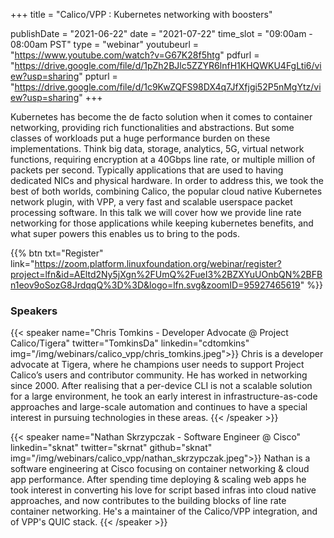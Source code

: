 +++
title = "Calico/VPP : Kubernetes networking with boosters"

publishDate = "2021-06-22"
date = "2021-07-22"
time_slot = "09:00am - 08:00am PST"
type = "webinar"
youtubeurl = "https://www.youtube.com/watch?v=G67K28f5htg"
pdfurl =  "https://drive.google.com/file/d/1pZh2BJlc5ZZYR6lnfH1KHQWKU4FgLti6/view?usp=sharing"
ppturl = "https://drive.google.com/file/d/1c9KwZQFS98DX4q7JfXfjgi52P5nMgYtz/view?usp=sharing"
+++

Kubernetes has become the de facto solution when it comes to container networking, providing rich functionalities and abstractions. 
But some classes of workloads put a huge performance burden on these implementations. Think big data, storage, analytics,
5G, virtual network functions, requiring encryption at a 40Gbps line rate, or multiple million of packets per second. 
Typically applications that are used to having dedicated NICs and physical hardware. In order to address this, we took 
the best of both worlds, combining Calico, the popular cloud native Kubernetes network plugin, with VPP, a very fast
and scalable userspace packet processing software. In this talk we will cover how we provide line rate networking
for those applications while keeping kubernetes benefits, and what super powers this enables us to bring to the pods.

{{% btn txt="Register" link="https://zoom.platform.linuxfoundation.org/webinar/register?project=lfn&id=AEltd2Ny5jXgn%2FUmQ%2FueI3%2BZXYuUOnbQN%2BFBn1eov9oSozG8JrdqqQ%3D%3D&logo=lfn.svg&zoomID=95927465619" %}}

### Speakers

{{< speaker name="Chris Tomkins - Developer Advocate @ Project Calico/Tigera" twitter="TomkinsDa" linkedin="cdtomkins" img="/img/webinars/calico_vpp/chris_tomkins.jpeg">}}
Chris is a developer advocate at Tigera, where he champions user needs to support Project Calico’s users and 
contributor community. He has worked in networking since 2000. After realising that a per-device CLI is not a 
scalable solution for a large environment, he took an early interest in infrastructure-as-code approaches and 
large-scale automation and continues to have a special interest in pursuing technologies in these areas.
{{< /speaker >}}

{{< speaker name="Nathan Skrzypczak - Software Engineer @ Cisco" linkedin="sknat" twitter="skrnat" github="sknat" img="/img/webinars/calico_vpp/nathan_skrzypczak.jpeg">}}
Nathan is a software engineering at Cisco focusing on container networking & cloud app performance. After spending 
time deploying & scaling web apps he took interest in converting his love for script based infras into cloud native 
approaches, and now contributes to the building blocks of line rate container networking. He's a maintainer of the 
Calico/VPP integration, and of VPP's QUIC stack.
{{< /speaker >}}
